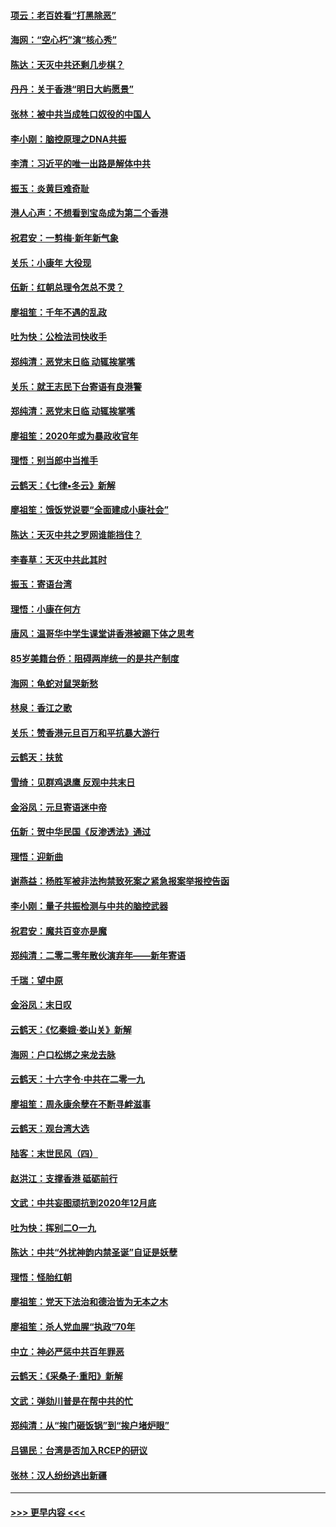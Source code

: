 #### [项云：老百姓看“打黑除恶”](../pages/nsc993/n11785398.md?t=01120233) 
#### [海网：“空心朽”演“核心秀”](../pages/nsc993/n11783874.md?t=01120233) 
#### [陈达：天灭中共还剩几步棋？](../pages/nsc993/n11783719.md?t=01120233) 
#### [丹丹：关于香港“明日大屿愿景”](../pages/nsc993/n11783273.md?t=01120233) 
#### [张林：被中共当成牲口奴役的中国人](../pages/nsc993/n11782397.md?t=01120233) 
#### [李小刚：脑控原理之DNA共振](../pages/nsc993/n11780962.md?t=01120233) 
#### [李清：习近平的唯一出路是解体中共](../pages/nsc993/n11780866.md?t=01120233) 
#### [振玉：炎黄巨难奇耻](../pages/nsc993/n11779632.md?t=01120233) 
#### [港人心声：不想看到宝岛成为第二个香港](../pages/nsc993/n11778817.md?t=01120233) 
#### [祝君安：一剪梅‧新年新气象](../pages/nsc993/n11776340.md?t=01120233) 
#### [关乐：小康年 大役现](../pages/nsc993/n11774213.md?t=01120233) 
#### [伍新：红朝总理令怎总不灵？](../pages/nsc993/n11770813.md?t=01120233) 
#### [廖祖笙：千年不遇的乱政](../pages/nsc993/n11770373.md?t=01120233) 
#### [吐为快：公检法司快收手](../pages/nsc993/n11770359.md?t=01120233) 
#### [郑纯清：恶党末日临 动辄挨掌嘴](../pages/nsc993/n11769912.md?t=01120233) 
#### [关乐：就王志民下台寄语有良港警](../pages/nsc993/n11769903.md?t=01120233) 
#### [郑纯清：恶党末日临 动辄挨掌嘴](../pages/nsc993/n11769356.md?t=01120233) 
#### [廖祖笙：2020年或为暴政收官年](../pages/nsc993/n11768216.md?t=01120233) 
#### [理悟：别当郎中当推手](../pages/nsc993/n11768243.md?t=01120233) 
#### [云鹤天：《七律▪冬云》新解](../pages/nsc993/n11768204.md?t=01120233) 
#### [廖祖笙：饿饭党说要“全面建成小康社会”](../pages/nsc993/n11767482.md?t=01120233) 
#### [陈达：天灭中共之罗网谁能挡住？](../pages/nsc993/n11767465.md?t=01120233) 
#### [李春草：天灭中共此其时](../pages/nsc993/n11767452.md?t=01120233) 
#### [振玉：寄语台湾](../pages/nsc993/n11767432.md?t=01120233) 
#### [理悟：小康在何方](../pages/nsc993/n11767394.md?t=01120233) 
#### [唐风：温哥华中学生课堂讲香港被踢下体之思考](../pages/nsc993/n11766848.md?t=01120233) 
#### [85岁美籍台侨：阻碍两岸统一的是共产制度](../pages/nsc993/n11765043.md?t=01120233) 
#### [海网：龟蛇对鼠哭新愁](../pages/nsc993/n11764895.md?t=01120233) 
#### [林泉：香江之歌](../pages/nsc993/n11764415.md?t=01120233) 
#### [关乐：赞香港元旦百万和平抗暴大游行](../pages/nsc993/n11764382.md?t=01120233) 
#### [云鹤天：扶贫](../pages/nsc993/n11764245.md?t=01120233) 
#### [雪绮：见群鸡退鹰  反观中共末日](../pages/nsc993/n11762112.md?t=01120233) 
#### [金浴凤：元旦寄语迷中帝](../pages/nsc993/n11761788.md?t=01120233) 
#### [伍新：贺中华民国《反渗透法》通过](../pages/nsc993/n11761994.md?t=01120233) 
#### [理悟：迎新曲](../pages/nsc993/n11761152.md?t=01120233) 
#### [谢燕益：杨胜军被非法拘禁致死案之紧急报案举报控告函](../pages/nsc993/n11756134.md?t=01120233) 
#### [李小刚：量子共振检测与中共的脑控武器](../pages/nsc993/n11754518.md?t=01120233) 
#### [祝君安：魔共百变亦是魔](../pages/nsc993/n11754469.md?t=01120233) 
#### [郑纯清：二零二零年散伙演弃年——新年寄语](../pages/nsc993/n11754195.md?t=01120233) 
#### [千瑞：望中原](../pages/nsc993/n11754159.md?t=01120233) 
#### [金浴凤：末日叹](../pages/nsc993/n11752359.md?t=01120233) 
#### [云鹤天：《忆秦娥‧娄山关》新解](../pages/nsc993/n11752348.md?t=01120233) 
#### [海网：户口松绑之来龙去脉](../pages/nsc993/n11752328.md?t=01120233) 
#### [云鹤天：十六字令‧中共在二零一九](../pages/nsc993/n11752305.md?t=01120233) 
#### [廖祖笙：周永康余孽在不断寻衅滋事](../pages/nsc993/n11751013.md?t=01120233) 
#### [云鹤天：观台湾大选](../pages/nsc993/n11751007.md?t=01120233) 
#### [陆客：末世民风（四）](../pages/nsc993/n11749203.md?t=01120233) 
#### [赵洪江：支撑香港 砥砺前行](../pages/nsc993/n11748482.md?t=01120233) 
#### [文武：中共妄图顽抗到2020年12月底](../pages/nsc993/n11748446.md?t=01120233) 
#### [吐为快：挥别二O一九](../pages/nsc993/n11748411.md?t=01120233) 
#### [陈达：中共“外扰神韵内禁圣诞”自证是妖孽](../pages/nsc993/n11748226.md?t=01120233) 
#### [理悟：怪胎红朝](../pages/nsc993/n11748206.md?t=01120233) 
#### [廖祖笙：党天下法治和德治皆为无本之木](../pages/nsc993/n11748135.md?t=01120233) 
#### [廖祖笙：杀人党血腥“执政”70年](../pages/nsc993/n11745144.md?t=01120233) 
#### [中立：神必严惩中共百年罪恶](../pages/nsc993/n11744970.md?t=01120233) 
#### [云鹤天：《采桑子‧重阳》新解](../pages/nsc993/n11744948.md?t=01120233) 
#### [文武：弹劾川普是在帮中共的忙](../pages/nsc993/n11744758.md?t=01120233) 
#### [郑纯清：从“挨门砸饭锅”到“挨户堵炉眼”](../pages/nsc993/n11744745.md?t=01120233) 
#### [吕锡民：台湾是否加入RCEP的研议](../pages/nsc993/n11744701.md?t=01120233) 
#### [张林：汉人纷纷逃出新疆](../pages/nsc993/n11743530.md?t=01120233) 

----
#### [ >>> 更早内容 <<< ](../indexes/nsc993-earlier.md)

